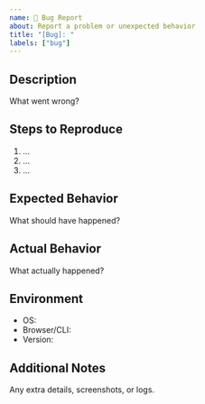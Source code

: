 ```yaml
---
name: 🐞 Bug Report
about: Report a problem or unexpected behavior
title: "[Bug]: "
labels: ["bug"]
---
```


## Description
What went wrong?

## Steps to Reproduce
1. …
2. …
3. …

## Expected Behavior
What should have happened?

## Actual Behavior
What actually happened?

## Environment
- OS:
- Browser/CLI:
- Version:

## Additional Notes
Any extra details, screenshots, or logs.

